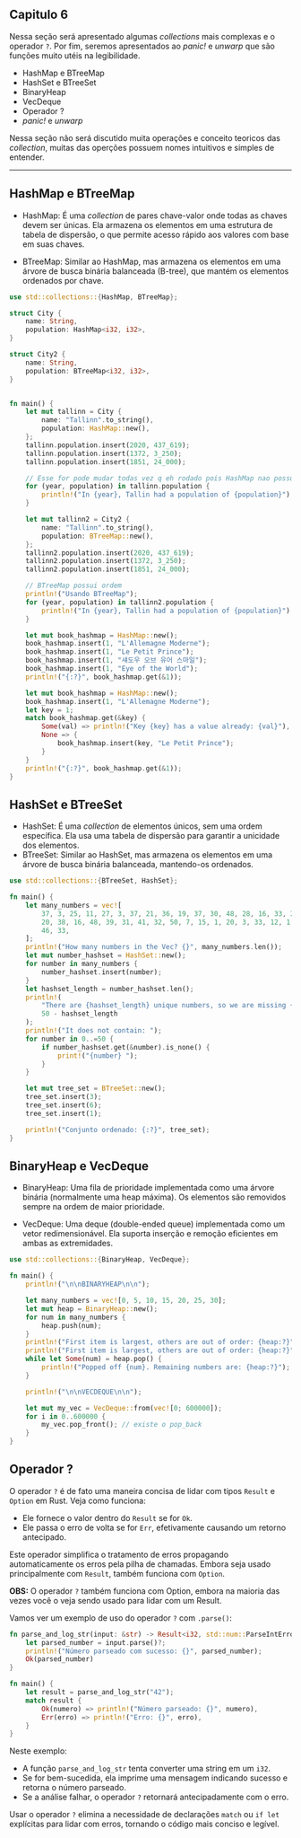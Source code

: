 ## Capitulo 6

Nessa seção será apresentado algumas _collections_ mais complexas e o operador `?`. Por fim, seremos apresentados ao _panic!_ e _unwarp_ que são funções muito utéis na legibilidade.

- HashMap e BTreeMap
- HashSet e BTreeSet
- BinaryHeap
- VecDeque
- Operador ?
- _panic!_ e _unwarp_

Nessa seção não será discutido muita operações e conceito teoricos das _collection_, muitas das operções possuem nomes intuitivos e simples de entender.

---

## HashMap e BTreeMap

- HashMap: É uma _collection_ de pares chave-valor onde todas as chaves devem ser únicas. Ela armazena os elementos em uma estrutura de tabela de dispersão, o que permite acesso rápido aos valores com base em suas chaves.

- BTreeMap: Similar ao HashMap, mas armazena os elementos em uma árvore de busca binária balanceada (B-tree), que mantém os elementos ordenados por chave.

```rust
use std::collections::{HashMap, BTreeMap};

struct City {
    name: String,
    population: HashMap<i32, i32>,
}

struct City2 {
    name: String,
    population: BTreeMap<i32, i32>,
}


fn main() {
    let mut tallinn = City {
        name: "Tallinn".to_string(),
        population: HashMap::new(),
    };
    tallinn.population.insert(2020, 437_619);
    tallinn.population.insert(1372, 3_250);
    tallinn.population.insert(1851, 24_000);

    // Esse for pode mudar todas vez q eh rodado pois HashMap nao possui ordem
    for (year, population) in tallinn.population {
        println!("In {year}, Tallin had a population of {population}")
    }

    let mut tallinn2 = City2 {
        name: "Tallinn".to_string(),
        population: BTreeMap::new(),
    };
    tallinn2.population.insert(2020, 437_619);
    tallinn2.population.insert(1372, 3_250);
    tallinn2.population.insert(1851, 24_000);

    // BTreeMap possui ordem
    println!("Usando BTreeMap");
    for (year, population) in tallinn2.population {
        println!("In {year}, Tallin had a population of {population}")
    }

    let mut book_hashmap = HashMap::new();
    book_hashmap.insert(1, "L'Allemagne Moderne");
    book_hashmap.insert(1, "Le Petit Prince");
    book_hashmap.insert(1, "섀도우 오브 유어 스마일");
    book_hashmap.insert(1, "Eye of the World");
    println!("{:?}", book_hashmap.get(&1));

    let mut book_hashmap = HashMap::new();
    book_hashmap.insert(1, "L'Allemagne Moderne");
    let key = 1;
    match book_hashmap.get(&key) {
        Some(val) => println!("Key {key} has a value already: {val}"),
        None => {
            book_hashmap.insert(key, "Le Petit Prince");
        }
    }
    println!("{:?}", book_hashmap.get(&1));
}
```

## HashSet e BTreeSet

- HashSet: É uma _collection_ de elementos únicos, sem uma ordem específica. Ela usa uma tabela de dispersão para garantir a unicidade dos elementos.
- BTreeSet: Similar ao HashSet, mas armazena os elementos em uma árvore de busca binária balanceada, mantendo-os ordenados.

```rust
use std::collections::{BTreeSet, HashSet};

fn main() {
    let many_numbers = vec![
        37, 3, 25, 11, 27, 3, 37, 21, 36, 19, 37, 30, 48, 28, 16, 33, 2, 10, 1, 12, 38, 35, 30, 21,
        20, 38, 16, 48, 39, 31, 41, 32, 50, 7, 15, 1, 20, 3, 33, 12, 1, 11, 34, 38, 49, 1, 27, 9,
        46, 33,
    ];
    println!("How many numbers in the Vec? {}", many_numbers.len());
    let mut number_hashset = HashSet::new();
    for number in many_numbers {
        number_hashset.insert(number);
    }
    let hashset_length = number_hashset.len();
    println!(
        "There are {hashset_length} unique numbers, so we are missing {}.",
        50 - hashset_length
    );
    println!("It does not contain: ");
    for number in 0..=50 {
        if number_hashset.get(&number).is_none() {
            print!("{number} ");
        }
    }

    let mut tree_set = BTreeSet::new();
    tree_set.insert(3);
    tree_set.insert(6);
    tree_set.insert(1);

    println!("Conjunto ordenado: {:?}", tree_set);
}
```

## BinaryHeap e VecDeque

- BinaryHeap: Uma fila de prioridade implementada como uma árvore binária (normalmente uma heap máxima). Os elementos são removidos sempre na ordem de maior prioridade.

- VecDeque: Uma deque (double-ended queue) implementada como um vetor redimensionável. Ela suporta inserção e remoção eficientes em ambas as extremidades.

```rust
use std::collections::{BinaryHeap, VecDeque};

fn main() {
    println!("\n\nBINARYHEAP\n\n");

    let many_numbers = vec![0, 5, 10, 15, 20, 25, 30];
    let mut heap = BinaryHeap::new();
    for num in many_numbers {
        heap.push(num);
    }
    println!("First item is largest, others are out of order: {heap:?}");
    println!("First item is largest, others are out of order: {heap:?}");
    while let Some(num) = heap.pop() {
        println!("Popped off {num}. Remaining numbers are: {heap:?}");
    }

    println!("\n\nVECDEQUE\n\n");

    let mut my_vec = VecDeque::from(vec![0; 600000]);
    for i in 0..600000 {
        my_vec.pop_front(); // existe o pop_back
    }
}
```

## Operador ?

O operador `?` é de fato uma maneira concisa de lidar com tipos `Result` e `Option` em Rust. Veja como funciona:

- Ele fornece o valor dentro do `Result` se for `Ok`.
- Ele passa o erro de volta se for `Err`, efetivamente causando um retorno antecipado.

Este operador simplifica o tratamento de erros propagando automaticamente os erros pela pilha de chamadas. Embora seja usado principalmente com `Result`, também funciona com `Option`.

**OBS:** O operador `?` também funciona com Option, embora na maioria das vezes você o veja sendo usado para lidar com um Result.

Vamos ver um exemplo de uso do operador `?` com `.parse()`:

```rust
fn parse_and_log_str(input: &str) -> Result<i32, std::num::ParseIntError> {
    let parsed_number = input.parse()?;
    println!("Número parseado com sucesso: {}", parsed_number);
    Ok(parsed_number)
}

fn main() {
    let result = parse_and_log_str("42");
    match result {
        Ok(numero) => println!("Número parseado: {}", numero),
        Err(erro) => println!("Erro: {}", erro),
    }
}
```

Neste exemplo:

- A função `parse_and_log_str` tenta converter uma string em um `i32`.
- Se for bem-sucedida, ela imprime uma mensagem indicando sucesso e retorna o número parseado.
- Se a análise falhar, o operador `?` retornará antecipadamente com o erro.

Usar o operador `?` elimina a necessidade de declarações `match` ou `if let` explícitas para lidar com erros, tornando o código mais conciso e legível.
